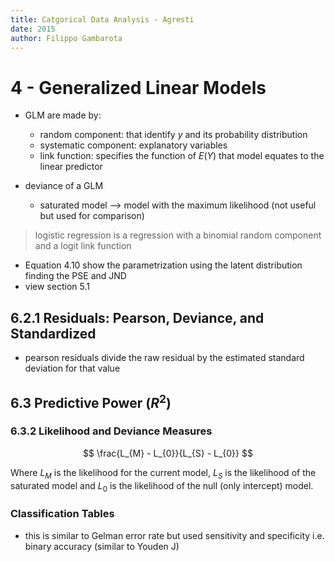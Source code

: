 ```yaml
---
title: Catgorical Data Analysis - Agresti
date: 2015
author: Filippo Gambarota
---
```


# 4 - Generalized Linear Models

- GLM are made by:
	+ random component: that identify $y$ and its probability distribution
	+ systematic component: explanatory variables
	+ link function: specifies the function of $E(Y)$ that model equates to the linear predictor
	
- deviance of a GLM
	+ saturated model --> model with the maximum likelihood (not useful but used for comparison)
	
> logistic regression is a regression with a binomial random component and a logit link function

- <!-- EXTRA --> Equation 4.10 show the parametrization using the latent distribution finding the PSE and JND
- <!-- TODO --> view section 5.1

## 6.2.1 Residuals: Pearson, Deviance, and Standardized

- pearson residuals divide the raw residual by the estimated standard deviation for that value

## 6.3 Predictive Power ($R^2$)

### 6.3.2 Likelihood and Deviance Measures

$$
\frac{L_{M} - L_{0}}{L_{S} - L_{0}}
$$

Where $L_{M}$ is the likelihood for the current model, $L_{S}$ is the likelihood of the saturated model and $L_{0}$ is the likelihood of the null (only intercept) model.

### Classification Tables

- this is similar to Gelman error rate but used sensitivity and specificity i.e. binary accuracy (similar to Youden J)